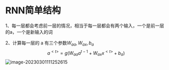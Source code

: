 # RNN简单结构

1、每一层都会考虑前一层的情况，相当于每一层都会有两个输入，一个是前一层的a，一个是新输入的词

2、计算每一层的 a 有三个参数$W_{aa},W_{ax},b_{a}$ 
$$
a^{<t>}=g(W_{aa}a^{t-1}+W_{ax}x^{<t>}+b_{a})
$$
![image-20230301111252615](C:\Users\nigel\AppData\Roaming\Typora\typora-user-images\image-20230301111252615.png)